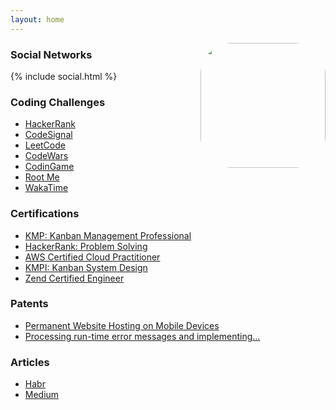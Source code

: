 ```yaml
---
layout: home
---
```


<img align="right" width="200" height="200" style="border-radius: 25%" src="https://avatars.githubusercontent.com/u/187856?s=460&v=4">

### Social Networks

{% include social.html %}

### Coding Challenges

* [HackerRank](https://hackerrank.com/sibprogrammer)
* [CodeSignal](https://app.codesignal.com/profile/sibprogrammer)
* [LeetCode](https://leetcode.com/sibprogrammer/)
* [CodeWars](https://www.codewars.com/users/sibprogrammer)
* [CodinGame](https://www.codingame.com/profile/09d6c11093a2b3acf048c2133f3a55700761133)
* [Root Me](https://www.root-me.org/SibProgrammer?lang=en)
* [WakaTime](https://wakatime.com/@sibprogrammer)

### Certifications

* [KMP: Kanban Management Professional](https://edu.kanban.university/user/51065/8/qualification-certificate)
* [HackerRank: Problem Solving](https://www.hackerrank.com/certificates/ea2b40fd8fa5)
* [AWS Certified Cloud Practitioner](https://www.credly.com/badges/a174b140-ce4a-4f65-896d-c6322dad6420)
* [KMPI: Kanban System Design](https://edu.kanban.university/user/51065/7114/13/certificate)
* [Zend Certified Engineer](http://www.zend.com/en/yellow-pages/ZEND004653)

### Patents

* [Permanent Website Hosting on Mobile Devices](https://patents.google.com/patent/US20180341661A1)
* [Processing run-time error messages and implementing...](https://patents.google.com/patent/US20160041866)

### Articles

* [Habr](https://habr.com/en/users/sibprogrammer/posts/)
* [Medium](https://sibprogrammer.medium.com/)

